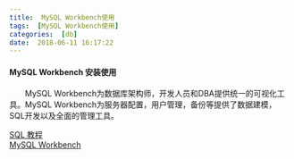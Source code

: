 ```yaml
---
title:  MySQL Workbench使用
tags:  [MySQL Workbench使用]
categories:  [db]
date:  2018-06-11 16:17:22
---
```


#### MySQL Workbench 安装使用

  MySQL Workbench为数据库架构师，开发人员和DBA提供统一的可视化工具。MySQL Workbench为服务器配置，用户管理，备份等提供了数据建模，SQL开发以及全面的管理工具。  

[SQL 教程](http://www.runoob.com/sql/sql-tutorial.html)  
[MySQL Workbench](https://blog.csdn.net/jiankeufo/article/details/79650576)
